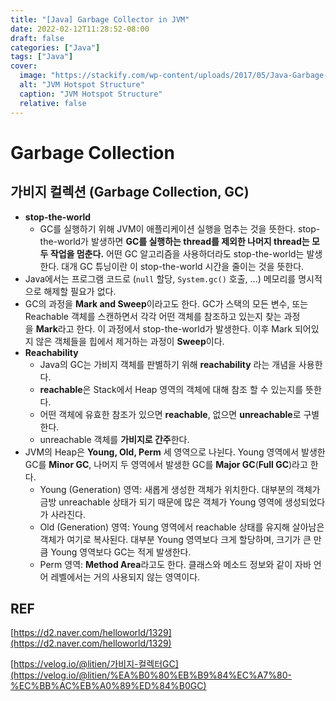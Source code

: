 ```yaml
---
title: "[Java] Garbage Collector in JVM"
date: 2022-02-12T11:28:52-08:00
draft: false
categories: ["Java"]
tags: ["Java"]
cover:
  image: "https://stackify.com/wp-content/uploads/2017/05/Java-Garbage-Collection.png"
  alt: "JVM Hotspot Structure"
  caption: "JVM Hotspot Structure"
  relative: false
---
```


# Garbage Collection

## 가비지 컬렉션 (Garbage Collection, GC)

- **stop-the-world**
  - GC를 실행하기 위해 JVM이 애플리케이션 실행을 멈추는 것을 뜻한다. stop-the-world가 발생하면 **GC를 실행하는 thread를 제외한 나머지 thread는 모두 작업을 멈춘다.** 어떤 GC 알고리즘을 사용하더라도 stop-the-world는 발생한다. 대개 GC 튜닝이란 이 stop-the-world 시간을 줄이는 것을 뜻한다.
- Java에서는 프로그램 코드로 (`null` 할당, `System.gc()` 호출, ...) 메모리를 명시적으로 해제할 필요가 없다.
- GC의 과정을 **Mark and Sweep**이라고도 한다. GC가 스택의 모든 변수, 또는 Reachable 객체를 스캔하면서 각각 어떤 객체를 참조하고 있는지 찾는 과정을 **Mark**라고 한다. 이 과정에서 stop-the-world가 발생한다. 이후 Mark 되어있지 않은 객체들을 힙에서 제거하는 과정이 **Sweep**이다.
- **Reachability**
  - Java의 GC는 가비지 객체를 판별하기 위해 **reachability** 라는 개념을 사용한다.
  - **reachable**은 Stack에서 Heap 영역의 객체에 대해 참조 할 수 있는지를 뜻한다.
  - 어떤 객체에 유효한 참조가 있으면 **reachable**, 없으면 **unreachable**로 구별한다.
  - unreachable 객체를 **가비지로 간주**한다.
- JVM의 Heap은 **Young, Old, Perm** 세 영역으로 나뉜다. Young 영역에서 발생한 GC를 **Minor GC**, 나머지 두 영역에서 발생한 GC를 **Major GC**(**Full GC**)라고 한다.
  - Young (Generation) 영역: 새롭게 생성한 객체가 위치한다. 대부분의 객체가 금방 unreachable 상태가 되기 때문에 많은 객체가 Young 영역에 생성되었다가 사라진다.
  - Old (Generation) 영역: Young 영역에서 reachable 상태를 유지해 살아남은 객체가 여기로 복사된다. 대부분 Young 영역보다 크게 할당하며, 크기가 큰 만큼 Young 영역보다 GC는 적게 발생한다.
  - Perm 영역: **Method Area**라고도 한다. 클래스와 메소드 정보와 같이 자바 언어 레벨에서는 거의 사용되지 않는 영역이다.

## REF

[https://d2.naver.com/helloworld/1329](https://d2.naver.com/helloworld/1329)

[https://velog.io/@litien/가비지-컬렉터GC](https://velog.io/@litien/%EA%B0%80%EB%B9%84%EC%A7%80-%EC%BB%AC%EB%A0%89%ED%84%B0GC)
